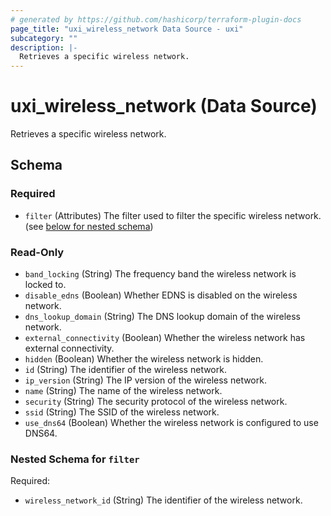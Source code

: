 ```yaml
---
# generated by https://github.com/hashicorp/terraform-plugin-docs
page_title: "uxi_wireless_network Data Source - uxi"
subcategory: ""
description: |-
  Retrieves a specific wireless network.
---
```


# uxi_wireless_network (Data Source)

Retrieves a specific wireless network.



<!-- schema generated by tfplugindocs -->
## Schema

### Required

- `filter` (Attributes) The filter used to filter the specific wireless network. (see [below for nested schema](#nestedatt--filter))

### Read-Only

- `band_locking` (String) The frequency band the wireless network is locked to.
- `disable_edns` (Boolean) Whether EDNS is disabled on the wireless network.
- `dns_lookup_domain` (String) The DNS lookup domain of the wireless network.
- `external_connectivity` (Boolean) Whether the wireless network has external connectivity.
- `hidden` (Boolean) Whether the wireless network is hidden.
- `id` (String) The identifier of the wireless network.
- `ip_version` (String) The IP version of the wireless network.
- `name` (String) The name of the wireless network.
- `security` (String) The security protocol of the wireless network.
- `ssid` (String) The SSID of the wireless network.
- `use_dns64` (Boolean) Whether the wireless network is configured to use DNS64.

<a id="nestedatt--filter"></a>
### Nested Schema for `filter`

Required:

- `wireless_network_id` (String) The identifier of the wireless network.

